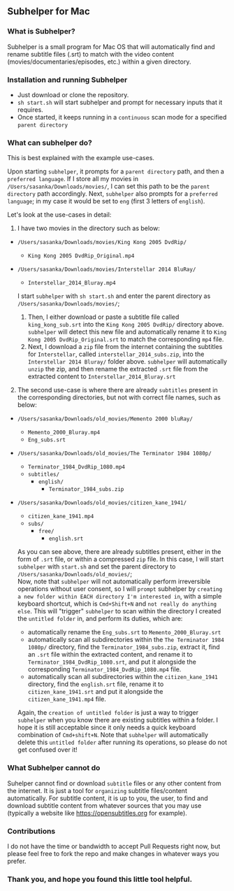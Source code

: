 ## Subhelper for Mac

### What is Subhelper?
Subhelper is a small program for Mac OS that will automatically find and rename subtitle files (.srt) to match with the video content (movies/documentaries/episodes, etc.) within a given directory.


### Installation and running Subhelper
- Just download or clone the repository.
- `sh start.sh` will start subhelper and prompt for necessary inputs that it requires.
- Once started, it keeps running in a `continuous` scan mode for a specified `parent directory`


### What can subhelper do?
This is best explained with the example use-cases.

Upon starting `subhelper`, it prompts for a `parent directory` path, and then a `preferred language`. If I store all my movies in `/Users/sasanka/Downloads/movies/`, I can set this path to be the `parent directory` path accordingly.
Next, `subhelper` also prompts for a `preferred language`; in my case it would be set to `eng` (first 3 letters of `english`).

Let's look at the use-cases in detail:

1. I have two movies in the directory such as below: 
  - `/Users/sasanka/Downloads/movies/King Kong 2005 DvdRip/`
    - `King Kong 2005 DvdRip_Original.mp4`
- `/Users/sasanka/Downloads/movies/Interstellar 2014 BluRay/`
  - `Interstellar_2014_Bluray.mp4`

  I start `subhelper` with `sh start.sh` and enter the parent directory as `/Users/sasanka/Downloads/movies/`;
  1. Then, I either download or paste a subtitle file called
  `king_kong_sub.srt` into the `King Kong 2005 DvdRip/` directory above. `subhelper` will detect this new file and automatically rename it to `King Kong 2005 DvdRip_Original.srt` to match the corresponding `mp4` file.
  2. Next, I download a `zip` file from the internet containing the subtitles for `Interstellar`, called `interstellar_2014_subs.zip`, into the `Interstellar 2014 Bluray/` folder above. `subhelper` will automatically `unzip` the zip, and then rename the extracted `.srt` file from the extracted content to `Interstellar_2014_Bluray.srt`


2. The second use-case is where there are already `subtitles` present in the corresponding directories, but not with correct file names, such as below:

- `/Users/sasanka/Downloads/old_movies/Memento 2000 bluRay/`
  - `Memento_2000_Bluray.mp4`
  - `Eng_subs.srt`

- `/Users/sasanka/Downloads/old_movies/The Terminator 1984 1080p/`
  - `Terminator_1984_DvdRip_1080.mp4`
  - `subtitles/`
    - `english/`
      - `Terminator_1984_subs.zip`

- `/Users/sasanka/Downloads/old_movies/citizen_kane_1941/`
  - `citizen_kane_1941.mp4`
  - `subs/`
    - `free/`
      - `english.srt`

  As you can see above, there are already subtitles present, either in the form of `.srt` file, or within a compressed `zip` file. 
  In this case, I will start `subhelper` with `start.sh` and set the parent directory to `/Users/sasanka/Downloads/old_movies/`;  
  Now, note that `subhelper` will not automatically perform irreversible operations without user consent, so I will `prompt` subhelper by `creating a new folder within EACH directory I'm interested in`, with a simple keyboard shortcut, which is `Cmd+Shift+N` and `not really do anything else`. This will "trigger" `subhelper` to scan within the directory I created the `untitled folder` in, and perform its duties, which are:
  - automatically rename the `Eng_subs.srt` to `Memento_2000_Bluray.srt`
  - automatically scan all subdirectories within the `The Terminator 1984 1080p/` directory, find the `Terminator_1984_subs.zip`, extract it, find an `.srt` file within the extracted content, and rename it to `Terminator_1984_DvdRip_1080.srt`, and put it alongside the corresponding `Terminator_1984_DvdRip_1080.mp4` file.
  - automatically scan all subdirectories within the `citizen_kane_1941` directory, find the `english.srt` file, rename it to `citizen_kane_1941.srt` and put it alongside the `citizen_kane_1941.mp4` file.


  Again, the `creation of untitled folder` is just a way to trigger `subhelper` when you know there are existing subtitles within a folder. I hope it is still acceptable since it only needs a quick keyboard combination of `Cmd+shift+N`. Note that `subhelper` will automatically delete this `untitled folder` after running its operations, so please do not get confused over it!

### What Subhelper cannot do
Suhelper cannot find or download `subtitle` files or any other content from the internet. It is just a tool for `organizing` subtitle files/content automatically. For subtitle content, it is up to you, the user, to find and download subtitle content from whatever sources that you may use (typically a website like https://opensubtitles.org for example).


### Contributions
I do not have the time or bandwidth to accept Pull Requests right now, but please feel free to fork the repo and make changes in whatever ways you prefer.

### Thank you, and hope you found this little tool helpful.
